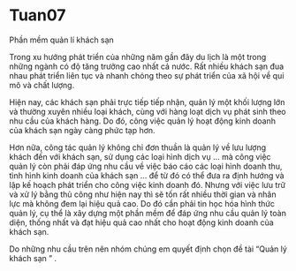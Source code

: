 # Tuan07
Phần mềm quản lí khách sạn

Trong xu hướng phát triển của những năm gần đây du lịch là một trong những ngành có độ tăng trưởng cao nhất cả nước. Rất nhiều khách sạn đua nhau phát triển liên tục và nhanh chóng theo sự phát triển của xã hội về qui mô và chất lượng.

Hiện nay, các khách sạn phải trực tiếp tiếp nhận, quản lý một khối lượng lớn và thường xuyên nhiều loại khách, cùng với hàng loạt dịch vụ phát sinh theo nhu cầu của khách hàng. Do đó, công việc quản lý hoạt động kinh doanh của khách sạn ngày càng phức tạp hơn.

Hơn nữa, công tác quản lý không chỉ đơn thuần là quản lý về lưu lượng khách đến với khách sạn, sử dụng các loại hình dịch vụ … mà công việc quản lý còn phải đáp ứng nhu cầu về việc báo cáo các loại hình doanh thu, tình hình kinh doanh của khách sạn … để từ đó có thể đưa ra định hướng và lập kế hoạch phát triển cho công việc kinh doanh đó. Nhưng với việc lưu trữ và xử lý bằng thủ công như hiện nay thì sẽ tốn rất nhiều thời gian và nhân lực mà không đem lại hiệu quả cao. Do đó cần phải tin học hóa hình thức quản lý, cụ thể là xây dựng một phần mềm để đáp ứng nhu cầu quản lý toàn diện, thống nhất và đạt hiệu quả cao nhất cho hoạt động kinh doanh của khách sạn.

Do những nhu cầu trên nên nhóm chúng em quyết định chọn đề tài “Quản lý khách sạn ” .
